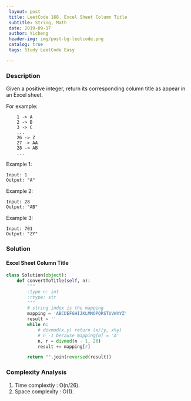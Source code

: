 ```yaml
--- 
 layout: post
 title: LeetCode 168. Excel Sheet Column Title
 subtitle: String, Math
 date: 2019-09-17
 author: Yicheng
 header-img: img/post-bg-leetcode.png
 catalog: true
 tags: Study LeetCode Easy

---
```


### Description

Given a positive integer, return its corresponding column title as appear in an Excel sheet.

For example:
```
    1 -> A
    2 -> B
    3 -> C
    ...
    26 -> Z
    27 -> AA
    28 -> AB 
    ...
```
Example 1:
```
Input: 1
Output: "A"
```
Example 2:
```
Input: 28
Output: "AB"
```
Example 3:
```
Input: 701
Output: "ZY"
```

### Solution

#### Excel Sheet Column Title

```python
class Solution(object):
    def convertToTitle(self, n):
        """
        :type n: int
        :rtype: str
        """
        # string index is the mapping
        mapping = 'ABCDEFGHIJKLMNOPQRSTUVWXYZ'
        result = ''
        while n:
            # divmod(x,y) return (x//y, x%y)
            # n -1 because mapping[0] = 'A'
            n, r = divmod(n - 1, 26)
            result += mapping[r]

        return "".join(reversed(result))
```

### Complexity Analysis

1. Time complextiy : O(n/26).
2. Space complexity : O(1).

